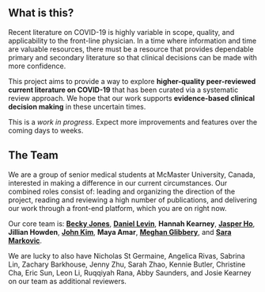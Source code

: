## What is this?
Recent literature on COVID-19 is highly variable in scope, quality, and applicability to the front-line physician. In a time where information and time are valuable resources, there must be a resource that provides dependable primary and secondary literature so that clinical decisions can be made with more confidence.

This project aims to provide a way to explore **higher-quality peer-reviewed current literature on COVID-19** that has been curated via a systematic review approach. We hope that our work supports **evidence-based clinical decision making** in these uncertain times.

This is a *work in progress*. Expect more improvements and features over the coming days to weeks.

## The Team
We are a group of senior medical students at McMaster University, Canada, interested in making a difference in our current circumstances. Our combined roles consist of: leading and organizing the direction of the project, reading and reviewing a high number of publications, and delivering our work through a front-end platform, which you are on right now.

Our core team is: [**Becky Jones**](https://twitter.com/beck_jo), [**Daniel Levin**](https://twitter.com/daniel_levin14), **Hannah Kearney**, [**Jasper Ho**](https://twitter.com/jasperchho), **Jillian Howden**, [**John Kim**](https://twitter.com/johnjunghankim), **Maya Amar**, [**Meghan Glibbery**](https://twitter.com/meghan_glibbery), and [**Sara Markovic**](https://twitter.com/_SaraMarkovic).

We are lucky to also have Nicholas St Germaine, Angelica Rivas, Sabrina Lin, Zachary Barkhouse, Jenny Zhu, Sarah Zhao, Kennie Butler, Christine Cha, Eric Sun, Leon Li, Ruqqiyah Rana, Abby Saunders, and Josie Kearney on our team as additional reviewers.
